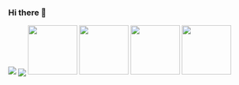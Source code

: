 ### Hi there 👋


<img class="img" src="https://github-readme-stats.vercel.app/api?username=jvds-dev&show_icons=true&theme=tokyonight">

<img align="center" class="img" src="https://github-readme-stats.vercel.app/api/top-langs/?username=anuraghazra&hide_progress=true&langs_count=4&theme=tokyonight">



<img src="https://raw.githubusercontent.com/jvds-dev/images/main/html.png?token=GHSAT0AAAAAACHM2TUZ62A6ETWADYZARMSQZIHTGTQ" width="100">
<img src="https://raw.githubusercontent.com/jvds-dev/images/main/css.png?token=GHSAT0AAAAAACHM2TUYR72X4ZAWFOYKLRL2ZIHTHHA" width='100'>
<img src="https://raw.githubusercontent.com/jvds-dev/images/main/js.png?token=GHSAT0AAAAAACHM2TUZGTIR2MCG3LVIDZ7MZIHTIXQ" width="100">
<img src="https://raw.githubusercontent.com/jvds-dev/images/main/pythonB.png?token=GHSAT0AAAAAACHM2TUZ7HH4NELSI67YOSDEZIHTJAA" width="100">
